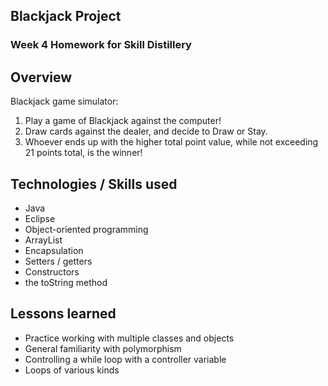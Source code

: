 ## Blackjack Project 

### Week 4 Homework for Skill Distillery 

## Overview 

Blackjack game simulator: 

1. Play a game of Blackjack against the computer! 
2. Draw cards against the dealer, and decide to Draw or Stay. 
3. Whoever ends up with the higher total point value, while not exceeding 21 points total, is the winner! 


## Technologies / Skills used 
* Java 
* Eclipse 
* Object-oriented programming 
* ArrayList 
* Encapsulation 
* Setters / getters 
* Constructors 
* the toString method 

## Lessons learned 
* Practice working with multiple classes and objects 
* General familiarity with polymorphism 
* Controlling a while loop with a controller variable
* Loops of various kinds  
